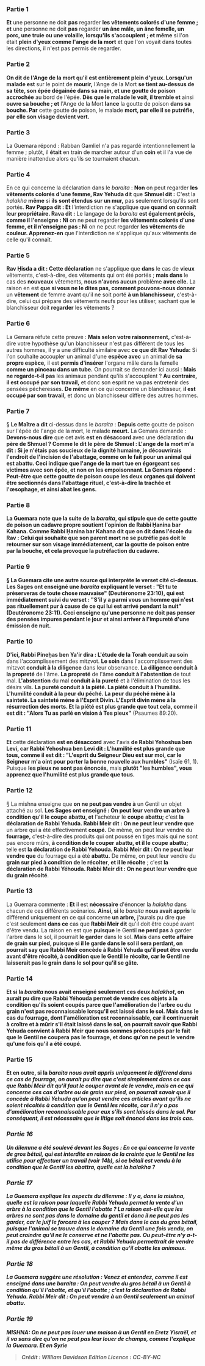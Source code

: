 
### Partie 1
<b>Et</b> une personne ne doit <b>pas</b> regarder <b>les vêtements colorés d'une femme ; et</b> une personne ne doit <b>pas</b> regarder <b>un âne mâle, un âne femelle, un porc, une truie ou une volaille, lorsqu'ils s'accouplent ; et même</b> si l'on était <b>plein d'yeux comme l'ange de la mort</b> et que l'on voyait dans toutes les directions, il n'est pas permis de regarder.

### Partie 2
<b>On dit de l'Ange de la mort qu'il est entièrement plein d'yeux. Lorsqu'un malade est</b> sur le point de <b>mourir,</b> l'Ange de la Mort <b>se tient au-dessus de sa tête, son épée dégainée dans sa main, et une goutte de poison accrochée</b> au bord de l'épée. <b>Dès que le malade le voit, il tremble et</b> ainsi <b>ouvre sa bouche ; et</b> l'Ange de la Mort <b>lance</b> la goutte de poison <b>dans sa bouche. Par</b> cette goutte de poison, le malade <b>mort, par elle il se putréfie, par elle son visage devient vert.</b>

### Partie 3
La Guemara répond : Rabban Gamliel n'a pas regardé intentionnellement la femme ; plutôt, il <b>était</b> en train de marcher autour d'un <b>coin</b> et il l'a vue de manière inattendue alors qu'ils se tournaient chacun.

### Partie 4
En ce qui concerne la déclaration dans le <i>baraita</i> : <b>Non</b> on peut regarder <b>les vêtements colorés d'une femme, Rav Yehuda dit</b> que <b>Shmuel dit :</b> C'est la <i>halakha</i> <b>même</b> si <b>ils sont étendus sur un mur,</b> pas seulement lorsqu'ils sont portés. <b>Rav Pappa dit : Et</b> l'interdiction ne s'applique que <b>quand on connaît leur propriétaire. Rava dit :</b> Le langage de la <i>baraita</i> <b>est également précis, comme il l'enseigne : Ni</b> on ne peut regarder <b>les vêtements colorés d'une femme, et il n'enseigne pas : Ni</b> on ne peut regarder <b>les vêtements de couleur. Apprenez-en</b> que l'interdiction ne s'applique qu'aux vêtements de celle qu'il connaît.

### Partie 5
<b>Rav Ḥisda a dit : Cette déclaration</b> ne s'applique que <b>dans</b> le cas de <b>vieux</b> vêtements, c'est-à-dire, des vêtements qui ont été portés ; <b>mais dans</b> le cas des <b>nouveaux</b> vêtements, <b>nous n'avons aucun</b> problème <b>avec elle.</b> La raison en est <b>que si vous ne le dites pas, comment pouvons-nous donner</b> un <b>vêtement</b> de femme avant qu'il ne soit porté <b>à un blanchisseur,</b> c'est-à-dire, celui qui prépare des vêtements neufs pour les utiliser, sachant que le blanchisseur doit <b>regarder</b> les vêtements ?

### Partie 6
La Gemara réfute cette preuve : <b>Mais selon votre raisonnement,</b> c'est-à-dire votre hypothèse qu'un blanchisseur n'est pas différent de tous les autres hommes, il y a une difficulté similaire avec <b>ce que dit Rav Yehuda:</b> Si l'on souhaite accoupler un animal d'une <b>espèce avec</b> un animal de <b>sa propre espèce,</b> il est <b>permis d'insérer</b> l'organe mâle dans la femelle <b>comme un pinceau dans un tube.</b> On pourrait se demander ici aussi : <b>Mais ne regarde-t-il pas</b> les animaux pendant qu'ils s'accouplent ? <b>Au contraire, il est occupé par son travail,</b> et donc son esprit ne va pas entretenir des pensées pécheresses. <b>De même</b> en ce qui concerne un blanchisseur, <b>il est occupé par son travail,</b> et donc un blanchisseur diffère des autres hommes.

### Partie 7
§ <b>Le Maître a dit</b> ci-dessus dans le <i>baraita</i> : <b>Depuis</b> cette goutte de poison sur l'épée de l'ange de la mort, le malade <b>meurt.</b> La Gemara demande : <b>Devons-nous dire</b> que cet avis <b>est en désaccord</b> avec une déclaration <b>du père de Shmuel ? Comme le dit le père de Shmuel : L'ange de la mort m'a dit : Si je n'étais pas soucieux de la dignité humaine, je découvrirais l'endroit de l'incision de l'<b>abattage, comme</b> on le fait pour <b>un animal</b> qui est abattu. Ceci indique que l'ange de la mort tue en égorgeant ses victimes avec son épée, et non en les empoisonnant. La Gemara répond : <b>Peut-être que cette goutte</b> de poison <b>coupe les deux organes qui doivent être sectionnés dans l'abattage rituel,</b> c'est-à-dire la trachée et l'œsophage, et ainsi abat les gens.

### Partie 8
La Guemara note que la suite de la <i>baraita</i>, qui stipule que <b>de cette goutte de poison un cadavre <b>propre</b> soutient</b> l'opinion <b>de Rabbi Ḥanina bar Kahana. Comme Rabbi Ḥanina bar Kahana dit</b> que <b>on dit dans l'école du Rav : Celui qui souhaite que son parent mort</b> <b>ne se putréfie pas doit le retourner sur son visage</b> immédiatement, car la goutte de poison entre par la bouche, et cela provoque la putréfaction du cadavre.

### Partie 9
§ La Guemara cite une autre source qui interprète le verset cité ci-dessus. <b>Les Sages ont enseigné</b> une <i>baraita</i> expliquant le verset : <b>"Et tu te préserveras de toute chose mauvaise"</b> (Deutéronome 23:10), qui est immédiatement suivi du verset : "S'il y a parmi vous un homme qui n'est pas rituellement pur à cause de ce qui lui est arrivé pendant la nuit" (Deutéronome 23:11). Ceci enseigne <b>qu'une personne ne doit pas penser</b> des pensées impures <b>pendant le jour et</b> ainsi <b>arriver à</b> l'<b>impureté</b> d'une émission <b>de nuit.</b>

### Partie 10
<b>D'ici, Rabbi Pineḥas ben Ya'ir</b> dira : L'étude de la Torah</b> <b>conduit au soin</b> dans l'accomplissement des mitzvot. <b>Le soin</b> dans l'accomplissement des mitzvot <b>conduit à la diligence</b> dans leur observance. <b>La diligence conduit à la propreté</b> de l'âme. <b>La propreté</b> de l'âme <b>conduit à l'abstention</b> de tout mal. <b>L'abstention</b> du mal <b>conduit à la pureté</b> et à l'élimination de tous les désirs vils. <b>La pureté conduit à la piété. La piété conduit à l'humilité. L'humilité conduit à la peur du péché. La peur du péché mène à la sainteté. La sainteté mène à l'Esprit Divin. L'Esprit divin mène à la résurrection des morts. Et la piété est plus grande que tout cela, comme il est dit : "Alors Tu as parlé en vision à Tes pieux"</b> (Psaumes 89:20).

### Partie 11
<b>Et</b> cette déclaration <b>est en désaccord</b> avec l'avis <b>de Rabbi Yehoshua ben Levi, car Rabbi Yehoshua ben Levi dit : L'humilité est plus grande que tous, comme il est dit : "L'esprit du Seigneur Dieu est sur moi, car le Seigneur m'a oint pour porter la bonne nouvelle aux humbles"</b> (Isaïe 61, 1). Puisque <b>les pieux ne sont pas énoncés,</b> mais <b>plutôt "les humbles", vous apprenez que l'humilité est plus grande que tous.</b>

### Partie 12
§ La mishna enseigne que <b>on ne peut pas vendre à</b> un Gentil un objet attaché au sol. <b>Les Sages ont enseigné : On peut leur vendre un arbre à condition qu'il le coupe</b> <b>abattu, et</b> l'acheteur le <b>coupe</b> <b>abattu;</b> c'est <b>la déclaration de Rabbi Yehuda. Rabbi Meir dit : On ne peut leur vendre que</b> un arbre qui a été effectivement <b>coupé.</b> De même, on peut leur vendre du <b>fourrage,</b> c'est-à-dire des produits qui ont poussé en tiges mais qui ne sont pas encore mûrs, <b>à condition de le couper</b> <b>abattu, et il le coupe</b> <b>abattu;</b> telle est <b>la déclaration de Rabbi Yehouda. Rabbi Meir dit : On ne peut leur vendre que</b> du fourrage qui a été <b>abattu.</b> De même, on peut leur vendre du <b>grain sur pied à condition de le récolter</b>, <b>et il le récolte</b> ; c'est <b>la déclaration de Rabbi Yéhouda. Rabbi Meir dit : On ne peut leur vendre que du grain récolté</b>.

### Partie 13
La Guemara commente : <b>Et</b> il est <b>nécessaire</b> d'énoncer la <i>halakha</i> dans chacun de ces différents scénarios. <b>Ainsi, si</b> le <i>baraita</i> <b>nous avait appris</b> le différend uniquement en ce qui concerne <b>un arbre,</b> j'aurais pu dire que c'est seulement <b>dans ce</b> cas que <b>Rabbi Meir dit</b> qu'il doit être coupé avant d'être vendu. La raison en est que <b>puisque</b> le Gentil <b>ne perd pas</b> à garder l'arbre dans le sol, il pourrait <b>le garder</b> dans le sol. <b>Mais</b> dans <b>cette affaire de grain sur pied, <b>puisque</b> si <b>il le garde</b> dans le sol <b>il sera perdant,</b> on pourrait <b>say</b> que Rabbi Meir <b>concède à Rabbi Yehuda</b> qu'il peut être vendu avant d'être récolté, à condition que le Gentil le récolte, car le Gentil ne laisserait pas le grain dans le sol pour qu'il se gâte.

### Partie 14
<b>Et si</b> la <i>baraita</i> <b>nous avait enseigné</b> seulement <b>ces deux</b> <i>halakhot</i>, on aurait pu dire que Rabbi Yéhouda permet de vendre ces objets à la condition qu'ils soient coupés <b>parce que l'amélioration</b> de l'arbre ou du grain <b>n'est pas reconnaissable</b> lorsqu'il est laissé dans le sol. <b>Mais</b> dans le cas du <b>fourrage, dont l'amélioration est reconnaissable,</b> car il continuerait à croître et à mûrir s'il était laissé dans le sol, on pourrait <b>savoir</b> que Rabbi Yehuda <b>convient à Rabbi Meir</b> que nous sommes préoccupés par le fait que le Gentil ne coupera pas le fourrage, et donc qu'on ne peut le vendre qu'une fois qu'il a été coupé.

### Partie 15
<b>Et</b> en outre, <b>si la <i>baraita</b> <b>nous avait appris</b> uniquement le différend <b>dans ce</b> cas de fourrage, on aurait pu dire que c'est simplement <b>dans ce</b> cas que <b>Rabbi Meir dit</b> qu'il faut le couper avant de le vendre, <b>mais en ce qui concerne ces</b> cas d'arbre ou de grain sur pied, on pourrait <b>savoir</b> que <b>il concède à Rabbi Yehuda</b> qu'on peut vendre ces articles avant qu'ils ne soient récoltés à condition que le Gentil les récolte, car il n'y a pas d'amélioration reconnaissable pour eux s'ils sont laissés dans le sol. Par conséquent, il est <b>nécessaire</b> que le litige soit énoncé dans les trois cas.

### Partie 16
<b>Un dilemme a été soulevé devant</b> les Sages : En ce qui concerne la vente de gros bétail, qui est interdite en raison de la crainte que le Gentil ne les utilise pour effectuer un travail (voir 14b), si ce <b>bétail</b> est vendu <b>à la condition que</b> le Gentil les <b>abattra</b>, <b>quelle est</b> la <i>halakha</i> ?

### Partie 17
La Guemara explique les aspects du dilemme : <b>Il y a,</b> dans la mishna, <b>quelle est la raison</b> pour laquelle <b>Rabbi Yehuda permet</b> la vente d'un arbre à la condition que le Gentil l'abatte ? La raison est-elle <b>que</b> les arbres ne sont <b>pas dans</b> le <b>domaine du gentil et</b> donc <b>il ne peut pas les garder,</b> car le juif le forcera à les couper ? <b>Mais</b> dans le cas du gros <b>bétail, puisque</b> l'animal <b>se trouve dans le domaine du Gentil</b> une fois vendu, on peut craindre qu'il ne le <b>conserve</b> et ne l'abatte pas. <b>Ou peut-être n'y a-t-il pas de différence</b> entre les cas, et Rabbi Yehuda permettrait de vendre même du gros bétail à un Gentil, à condition qu'il abatte les animaux.

### Partie 18
La Guemara suggère une résolution : <b>Venez</b> et <b>entendez, comme il est enseigné</b> dans une <i>baraita</i> : On peut vendre du gros <b>bétail</b> à un Gentil <b>à condition</b> qu'il l'<b>abatte</b>, <b>et qu'il l'abatte</b> ; c'est <b>la déclaration de Rabbi Yehuda. Rabbi Meir dit : On peut vendre à</b> un Gentil <b>seulement un animal abattu</b>.

### Partie 19
<strong>MISHNA:</strong> <b>On ne peut pas louer une maison à</b> un Gentil <b>en Eretz Yisraël, et il va sans dire</b> qu'on ne peut pas leur louer de <b>champs</b>, comme l'explique la Guemara. <b>Et en Syrie</b>

>Crédit : William Davidson Edition
>Licence : CC-BY-NC